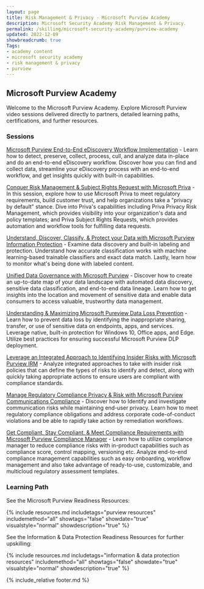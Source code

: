 ```yaml
---
layout: page
title: Risk Management & Privacy - Microsoft Purview Academy
description: Microsoft Security Academy Risk Management & Privacy.
permalink: /skilling/microsoft-security-academy/purview-academy
updated: 2022-12-09
showbreadcrumb: true
Tags:
- academy content
- microsoft security academy
- risk management & privacy
- purview
---
```


## Microsoft Purview Academy
Welcome to the Microsoft Purview Academy. Explore Microsoft Purview video sessions delivered directly to partners, detailed learning paths, certifications, and further resources.


### Sessions
[Microsoft Purview End-to-End eDiscovery Workflow Implementation](https://msuspartners.eventbuilder.com/event/62424?source=EnablePurview) - Learn how to detect, preserve, collect, process, cull, and analyze data in-place and do an end-to-end eDiscovery workflow. Discover how you can find and collect data, streamline your eDiscovery process with an end-to-end workflow, and get insights quickly with built-in capabilities.

[Conquer Risk Management & Subject Rights Request with Microsoft Priva](https://msuspartners.eventbuilder.com/event/62426?source=EnablePurview) - In this session, explore how to use Microsoft Priva to meet regulatory requirements, build customer trust, and help organizations take a "privacy by default" stance. Dive into Priva's capabilities including Priva Privacy Risk Management, which provides visibility into your organization's data and policy templates; and Priva Subject Rights Requests, which provides automation and workflow tools for fulfilling data requests.

[Understand, Discover, Classify, & Protect your Data with Microsoft Purview Information Protection](https://msuspartners.eventbuilder.com/event/62417?source=EnablePurview) - Examine data discovery and built-in labeling and protection. Understand how accurate classification works with machine learning-based trainable classifiers and exact data match. Lastly, learn how to monitor what's being done with labeled content.

[Unified Data Governance with Microsoft Purview](https://msuspartners.eventbuilder.com/event/62418?source=EnablePurview) - Discover how to create an up-to-date map of your data landscape with automated data discovery, sensitive data classification, and end-to-end data lineage. Learn how to get insights into the location and movement of sensitive data and enable data consumers to access valuable, trustworthy data management.

[Understanding & Maximizing Microsoft Pureview Data Loss Prevention](https://msuspartners.eventbuilder.com/event/62419?source=EnablePurview) - Learn how to prevent data loss by identifying the inappropriate sharing, transfer, or use of sensitive data on endpoints, apps, and services. Leverage native, built-in protection for Windows 10, Office apps, and Edge. Utilize best practices for ensuring successful Microsoft Purview DLP deployment.

[Leverage an Integrated Approach to Identifying Insider Risks with Microsoft Purview IRM](https://msuspartners.eventbuilder.com/event/62420?source=EnablePurview) - Analyze integrated approaches to take with insider risk policies that can define the types of risks to identify and detect, along with quickly taking appropriate actions to ensure users are compliant with compliance standards.

[Manage Regulatory Compliance Privacy & Risk with Microsoft Purview Communications Compliance](https://msuspartners.eventbuilder.com/event/62421?source=EnablePurview) - Discover how to Identify and investigate communication risks while maintaining end-user privacy. Learn how to meet regulatory compliance obligations and address corporate code-of-conduct violations and be able to rapidly take action by remediation workflows.

[Get Compliant, Stay Compliant, & Meet Compliance Requirements with Microsoft Purview Compliance Manager](https://msuspartners.eventbuilder.com/event/62422?source=EnablePurview) - Learn how to utilize compliance manager to reduce compliance risks with in-product capabilities such as compliance score, control mapping, versioning etc. Analyze end-to-end compliance management capabilities such as easy onboarding, workflow management and also take advantage of ready-to-use, customizable, and multicloud regulatory assessment templates.


### Learning Path
See the Microsoft Purview Readiness Resources:

{% include resources.md 
    includetags="purview resources"
    includemethod="all" 
    showtags="false" 
    showdate="true" 
    visualstyle="normal" 
    showdescription="true"
%}

See the Information & Data Protection Readiness Resources for further upskilling:

{% include resources.md 
    includetags="information & data protection resources"
    includemethod="all" 
    showtags="false" 
    showdate="true" 
    visualstyle="normal" 
    showdescription="true"
%}


{% include_relative footer.md %}